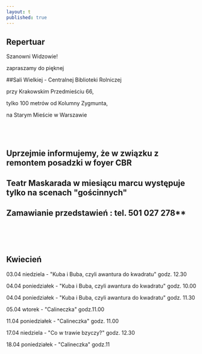 ```yaml
---
layout: t
published: true
---
```











## Repertuar  


Szanowni Widzowie!

zapraszamy do pięknej 

##Sali Wielkiej - Centralnej Biblioteki Rolniczej

przy Krakowskim Przedmieściu 66,

tylko 100 metrów od Kolumny Zygmunta, 

na Starym Mieście w Warszawie
<br /><br /><br /><br />

## Uprzejmie informujemy, że w związku z remontem posadzki w foyer CBR
## Teatr Maskarada w miesiącu marcu występuje tylko na scenach "gościnnych"
## Zamawianie przedstawień : tel. 501 027 278**
<br /><br /><br />



## Kwiecień

03.04 niedziela -    "Kuba i Buba, czyli awantura do kwadratu" godz. 12.30

04.04 poniedziałek - "Kuba i Buba, czyli awantura do kwadratu"  godz. 10.00 

04.04 poniedziałek - "Kuba i Buba, czyli awantura do kwadratu"  godz. 11.30

05.04 wtorek		- "Calineczka"		godz.11.00

11.04 poniedziałek	- "Calineczka"		godz. 11.00

17.04 niedziela		- "Co w trawie bzyczy?"	godz. 12.30

18.04 poniedziałek	- "Calineczka"		godz.11


<br /><br />
